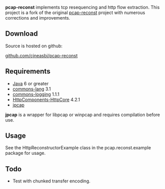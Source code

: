 __pcap-reconst__ implements tcp resequencing and http flow extraction.
This project is a fork of the original [pcap-reconst](http://code.google.com/p/pcap-reconst/) 
project with numerous corrections and improvements.

Download
--------

Source is hosted on github: 

[github.com/cjneasbi/pcap-reconst](http://github.com/cjneasbi/pcap-reconst)

Requirements
------------

* [Java](http://www.oracle.com/technetwork/java/javase/downloads/index.html) 6 or greater
* [commons-lang](http://commons.apache.org/lang/) 3.1
* [commons-logging](http://commons.apache.org/logging/) 1.1.1
* [HttpComponents-HttpCore](http://hc.apache.org/httpcomponents-core-ga/index.html) 4.2.1
* [jpcap](https://github.com/mgodave/Jpcap)

__jpcap__ is a wrapper for libpcap or winpcap and requires compilation before use.


Usage
-----

See the HttpReconstructorExample class in the pcap.reconst.example package for usage.

Todo
----
* Test with chunked transfer encoding.
